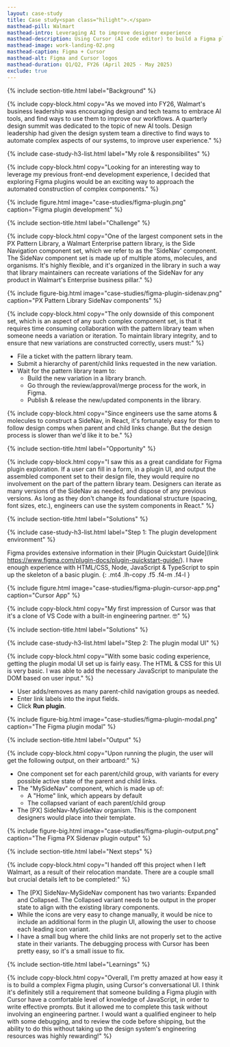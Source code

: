 ```yaml
---
layout: case-study
title: Case study<span class="hilight">.</span>
masthead-pill: Walmart
masthead-intro: Leveraging AI to improve designer experience
masthead-description: Using Cursor (AI code editor) to build a Figma plugin, allowing designers to easily construct complex organisms..
masthead-image: work-landing-02.png
masthead-caption: Figma + Cursor
masthead-alt: Figma and Cursor logos
masthead-duration: Q1/Q2, FY26 (April 2025 - May 2025)
exclude: true
---
```


{% include section-title.html label="Background" %}

{% include copy-block.html copy="As we moved into FY26, Walmart's business leadership was encouraging design and tech teams to embrace AI tools, and find ways to use them to improve our workflows. A quarterly design summit was dedicated to the topic of new AI tools. Design leadership had given the design system team a directive to find ways to automate complex aspects of our systems, to improve user experience." %}

{% include case-study-h3-list.html label="My role & responsibilites" %}

{% include copy-block.html copy="Looking for an interesting way to leverage my previous front-end development experience, I decided that exploring Figma plugins would be an exciting way to approach the automated construction of complex components." %}

{% include figure.html image="case-studies/figma-plugin.png" caption="Figma plugin development" %}

{% include section-title.html label="Challenge" %}

{% include copy-block.html copy="One of the largest component sets in the PX Pattern Library, a Walmart Enterprise pattern library, is the Side Navigation component set, which we refer to as the 'SideNav' component. The SideNav component set is made up of multiple atoms, molecules, and organisms. It's highly flexible, and it's organized in the library in such a way that library maintainers can recreate variations of the SideNav for any product in Walmart's Enterprise business pillar." %}

{% include figure-big.html image="case-studies/figma-plugin-sidenav.png" caption="PX Pattern Library SideNav components" %}

{% include copy-block.html copy="The only downside of this component set, which is an aspect of any such complex component set, is that it requires time consuming collaboration with the pattern library team when someone needs a variation or iteration. To maintain library integrity, and to ensure that new variations are constructed correctly, users must:" %}

- File a ticket with the pattern library team.
- Submit a hierarchy of parent/child links requested in the new variation.
- Wait for the pattern library team to:
	- Build the new variation in a library branch.
	- Go through the review/approval/merge process for the work, in Figma.
	- Publish & release the new/updated components in the library.

{% include copy-block.html copy="Since engineers use the same atoms & molecules to construct a SideNav, in React, it's fortunately easy for them to follow design comps when parent and child links change. But the design process is slower than we'd like it to be." %}

{% include section-title.html label="Opportunity" %}

{% include copy-block.html copy="I saw this as a great candidate for Figma plugin exploration. If a user can fill in a form, in a plugin UI, and output the assembled component set to their design file, they would require no involvement on the part of the pattern library team. Designers can iterate as many versions of the SideNav as needed, and dispose of any previous versions. As long as they don't change its foundational structure (spacing, font sizes, etc.), engineers can use the system components in React." %}

{% include section-title.html label="Solutions" %}

{% include case-study-h3-list.html label="Step 1: The plugin development environment" %}

Figma provides extensive information in their [Plugin Quickstart Guide](link https://www.figma.com/plugin-docs/plugin-quickstart-guide/). I have enough experience with HTML/CSS, Node, JavaScript & TypeScript to spin up the skeleton of a basic plugin.
{: .mt4 .lh-copy .f5 .f4-m .f4-l }

{% include figure.html image="case-studies/figma-plugin-cursor-app.png" caption="Cursor App" %}

{% include copy-block.html copy="My first impression of Cursor was that it's a clone of VS Code with a built-in engineering partner. 🤓" %}

{% include section-title.html label="Solutions" %}

{% include case-study-h3-list.html label="Step 2: The plugin modal UI" %}

{% include copy-block.html copy="With some basic coding experience, getting the plugin modal UI set up is fairly easy. The HTML & CSS for this UI is very basic. I was able to add the necessary JavaScript to manipulate the DOM based on user input." %}

- User adds/removes as many parent-child navigation groups as needed.
- Enter link labels into the input fields.
- Click **Run plugin**.

{% include figure-big.html image="case-studies/figma-plugin-modal.png" caption="The Figma plugin modal" %}

{% include section-title.html label="Output" %}

{% include copy-block.html copy="Upon running the plugin, the user will get the following output, on their artboard:" %}

- One component set for each parent/child group, with variants for every possible active state of the parent and child links.
- The "MySideNav" component, which is made up of:
	- A "Home" link, which appears by default
	- The collapsed variant of each parent/child group
- The [PX] SideNav-MySideNav organism. This is the component designers would place into their template.

{% include figure-big.html image="case-studies/figma-plugin-output.png" caption="The Figma PX Sidenav plugin output" %}

{% include section-title.html label="Next steps" %}

{% include copy-block.html copy="I handed off this project when I left Walmart, as a result of their relocation mandate. There are a couple small but crucial details left to be completed:" %}

- The [PX] SideNav-MySideNav component has two variants: Expanded and Collapsed. The Collapsed variant needs to be output in the proper state to align with the existing library components.
- While the icons are very easy to change manually, it would be nice to include an additional form in the plugin UI, allowing the user to choose each leading icon variant.
- I have a small bug where the child links are not properly set to the active state in their variants. The debugging process with Cursor has been pretty easy, so it's a small issue to fix.

{% include section-title.html label="Learnings" %}

{% include copy-block.html copy="Overall, I'm pretty amazed at how easy it is to build a complex Figma plugin, using Cursor's conversational UI. I think it's definitely still a requirement that someone building a Figma plugin with Cursor have a comfortable level of knowledge of JavaScript, in order to write effective prompts. But it allowed me to complete this task without involving an engineering partner. I would want a qualified engineer to help with some debugging, and to review the code before shipping, but the ability to do this without taking up the design system's engineering resources was highly rewarding!" %}